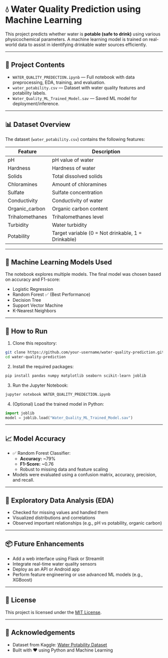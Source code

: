 # 💧 Water Quality Prediction using Machine Learning

This project predicts whether water is **potable (safe to drink)** using various physicochemical parameters. A machine learning model is trained on real-world data to assist in identifying drinkable water sources efficiently.

---

## 📂 Project Contents

- `WATER_QUALITY_PREDECTION.ipynb` — Full notebook with data preprocessing, EDA, training, and evaluation.
- `water_potability.csv` — Dataset with water quality features and potability labels.
- `Water_Quality_ML_Trained_Model.sav` — Saved ML model for deployment/inference.

---

## 📊 Dataset Overview

The dataset (`water_potability.csv`) contains the following features:

| Feature        | Description                               |
|----------------|-------------------------------------------|
| pH             | pH value of water                         |
| Hardness       | Hardness of water                         |
| Solids         | Total dissolved solids                    |
| Chloramines    | Amount of chloramines                     |
| Sulfate        | Sulfate concentration                     |
| Conductivity   | Conductivity of water                     |
| Organic_carbon | Organic carbon content                    |
| Trihalomethanes| Trihalomethanes level                     |
| Turbidity      | Water turbidity                           |
| Potability     | Target variable (0 = Not drinkable, 1 = Drinkable) |

---

## 🧠 Machine Learning Models Used

The notebook explores multiple models. The final model was chosen based on accuracy and F1-score:

- Logistic Regression
- Random Forest ✅ (Best Performance)
- Decision Tree
- Support Vector Machine
- K-Nearest Neighbors

---

## 🚀 How to Run

1. Clone this repository:
```bash
git clone https://github.com/your-username/water-quality-prediction.git
cd water-quality-prediction
```

2. Install the required packages:
```bash
pip install pandas numpy matplotlib seaborn scikit-learn joblib
```

3. Run the Jupyter Notebook:
```bash
jupyter notebook WATER_QUALITY_PREDECTION.ipynb
```

4. (Optional) Load the trained model in Python:
```python
import joblib
model = joblib.load("Water_Quality_ML_Trained_Model.sav")
```

---

## 📈 Model Accuracy

- ✅ Random Forest Classifier:
  - **Accuracy:** ~79%
  - **F1-Score:** ~0.76
  - Robust to missing data and feature scaling
- Models were evaluated using a confusion matrix, accuracy, precision, and recall.

---

## 🔬 Exploratory Data Analysis (EDA)

- Checked for missing values and handled them
- Visualized distributions and correlations
- Observed important relationships (e.g., pH vs potability, organic carbon)

---

## 📦 Future Enhancements

- Add a web interface using Flask or Streamlit
- Integrate real-time water quality sensors
- Deploy as an API or Android app
- Perform feature engineering or use advanced ML models (e.g., XGBoost)

---

## 📄 License

This project is licensed under the [MIT License](LICENSE).

---

## 🙌 Acknowledgements

- Dataset from Kaggle: [Water Potability Dataset](https://www.kaggle.com/datasets/adityakadiwal/water-potability)
- Built with ❤️ using Python and Machine Learning
